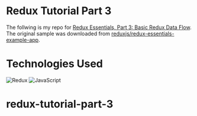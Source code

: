 # Redux Tutorial Part 3
The follwing is my repo for [Redux Essentials, Part 3: Basic Redux Data Flow](https://redux.js.org/tutorials/essentials/part-3-data-flow). The original sample was downloaded from [reduxjs/redux-essentials-example-app](https://github.com/reduxjs/redux-essentials-example-app.git).

# Technologies Used
![Redux](https://img.shields.io/badge/redux-%23593d88.svg?style=for-the-badge&logo=redux&logoColor=white)
![JavaScript](https://img.shields.io/badge/javascript-%23323330.svg?style=for-the-badge&logo=javascript&logoColor=%23F7DF1E)
# redux-tutorial-part-3
